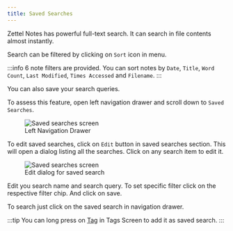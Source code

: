 ```yaml
---
title: Saved Searches
---
```


Zettel Notes has powerful full-text search. It can search in file contents almost instantly.

Search can be filtered by clicking on `Sort` icon in menu.

:::info
6 note filters are provided. You can sort notes by `Date`, `Title`, `Word Count`, `Last Modified`, `Times Accessed` and `Filename`.
:::

You can also save your search queries. 

To assess this feature, open left navigation drawer and scroll down to `Saved Searches`.

<figure>
<img src="/assets/img/nav-bar-saved-searches.jpeg" alt="Saved searches screen"/>
 <figcaption>Left Navigation Drawer</figcaption>
</figure>

To edit saved searches, click on `Edit` button in saved searches section. This will open a dialog listing all the searches. Click on any search item to edit it.

<figure>
<img src="/assets/img/saved-searches-edit-dialog.png" alt="Saved searches screen"/>
 <figcaption>Edit dialog for saved search</figcaption>
</figure>

Edit you search name and search query. To set specific filter click on the respective filter chip. And click on save.

To search just click on the saved search in navigation drawer.

:::tip
You can long press on [Tag](./note/tags.md) in Tags Screen to add it as saved search.
:::